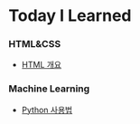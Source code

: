 # Today I Learned

### HTML&CSS
* [HTML 개요](https://github.com/sudaltokki/TIL/blob/main/HTML/html_summary.md)

### Machine Learning
* [Python 사용법](https://github.com/sudaltokki/TIL/blob/main/Machine_Learning/python.md)



